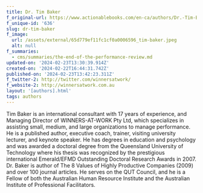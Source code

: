 ```yaml
---
title: Dr. Tim Baker
f_original-url: https://www.actionablebooks.com/en-ca/authors/Dr.-Tim-Baker/
f_unique-id: '636'
slug: dr-tim-baker
f_image:
  url: /assets/external/65d779ef11fc1cf0a0006596_tim-baker.jpeg
  alt: null
f_summaries:
  - cms/summaries/the-end-of-the-performance-review.md
updated-on: '2024-02-23T13:30:39.914Z'
created-on: '2024-02-22T16:44:31.742Z'
published-on: '2024-02-23T13:42:23.311Z'
f_twitter-2: http://twitter.com/winnersatwork/
f_website-2: http://winnersatwork.com.au
layout: '[authors].html'
tags: authors
---
```


Tim Baker is an international consultant with 17 years of experience, and Managing Director of WINNERS-AT-WORK Pty Ltd, which specializes in assisting small, medium, and large organizations to manage performance. He is a published author, executive coach, trainer, visiting university lecturer, and keynote speaker. He has degrees in education and psychology and was awarded a doctoral degree from the Queensland University of Technology where his thesis was recognized by the prestigious international Emerald/EFMD Outstanding Doctoral Research Awards in 2007. Dr. Baker is author of The 8 Values of Highly Productive Companies (2009) and over 100 journal articles. He serves on the QUT Council, and he is a Fellow of both the Australian Human Resource Institute and the Australian Institute of Professional Facilitators.
